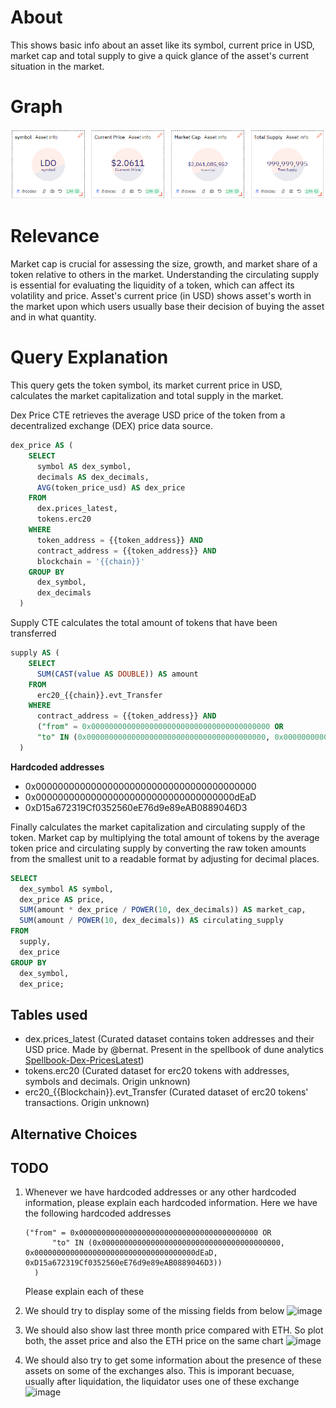 # About

This shows basic info about an asset like its symbol, current price in USD, market cap and total supply to give a quick glance of the asset's current situation in the market.

# Graph

![assetInfo](asset-info.png)

# Relevance

Market cap is crucial for assessing the size, growth, and market share of a token relative to others in the market. Understanding the circulating supply is essential for evaluating the liquidity of a token, which can affect its volatility and price. Asset's current price (in USD) shows asset's worth in the market upon which users usually base their decision of buying the asset and in what quantity.

# Query Explanation

This query gets the token symbol, its market current price in USD, calculates the market capitalization and total supply in the market.

Dex Price CTE retrieves the average USD price of the token from a decentralized exchange (DEX) price data source.

```sql
dex_price AS (
    SELECT
      symbol AS dex_symbol,
      decimals AS dex_decimals,
      AVG(token_price_usd) AS dex_price
    FROM
      dex.prices_latest,
      tokens.erc20
    WHERE
      token_address = {{token_address}} AND
      contract_address = {{token_address}} AND
      blockchain = '{{chain}}'
    GROUP BY
      dex_symbol,
      dex_decimals
  )
```

Supply CTE calculates the total amount of tokens that have been transferred

```sql
supply AS (
    SELECT
      SUM(CAST(value AS DOUBLE)) AS amount
    FROM
      erc20_{{chain}}.evt_Transfer
    WHERE
      contract_address = {{token_address}} AND
      ("from" = 0x0000000000000000000000000000000000000000 OR
      "to" IN (0x0000000000000000000000000000000000000000, 0x000000000000000000000000000000000000dEaD, 0xD15a672319Cf0352560eE76d9e89eAB0889046D3))
  )
```

**Hardcoded addresses**
* 0x0000000000000000000000000000000000000000
* 0x000000000000000000000000000000000000dEaD
* 0xD15a672319Cf0352560eE76d9e89eAB0889046D3

Finally calculates the market capitalization and circulating supply of the token. Market cap by multiplying the total amount of tokens by the average token price and circulating supply by converting the raw token amounts from the smallest unit to a readable format by adjusting for decimal places.

```sql
SELECT
  dex_symbol AS symbol,
  dex_price AS price,
  SUM(amount * dex_price / POWER(10, dex_decimals)) AS market_cap,
  SUM(amount / POWER(10, dex_decimals)) AS circulating_supply
FROM
  supply,
  dex_price
GROUP BY
  dex_symbol,
  dex_price;
```

## Tables used

- dex.prices_latest (Curated dataset contains token addresses and their USD price. Made by @bernat. Present in the spellbook of dune analytics [Spellbook-Dex-PricesLatest](https://github.com/duneanalytics/spellbook/blob/main/models/dex/dex_prices_latest.sql))
- tokens.erc20 (Curated dataset for erc20 tokens with addresses, symbols and decimals. Origin unknown)
- erc20\_{{Blockchain}}.evt_Transfer (Curated dataset of erc20 tokens' transactions. Origin unknown)

## Alternative Choices



## TODO
1. Whenever we have hardcoded addresses or any other hardcoded information, please explain each hardcoded information. Here we have the following hardcoded addresses
    ```
    ("from" = 0x0000000000000000000000000000000000000000 OR
          "to" IN (0x0000000000000000000000000000000000000000, 0x000000000000000000000000000000000000dEaD, 0xD15a672319Cf0352560eE76d9e89eAB0889046D3))
      )
    ```
    Please explain each of these



2. We should try to display some of the missing fields from below
    ![image](https://github.com/RobinNagpal/dune-analytics/assets/745748/16eb1f92-8fce-46a5-b351-7dda74b4421a)


3. We should also show last three month price compared with ETH. So plot both, the asset price and also the ETH price on the same chart
    ![image](https://github.com/RobinNagpal/dune-analytics/assets/745748/7d0a8b19-c020-4950-87a9-5100adf7e45d)

4. We should also try to get some information about the presence of these assets on some of the exchanges also. This is imporant becuase, usually after liquidation, the liquidator uses one of these exchange
    ![image](https://github.com/RobinNagpal/dune-analytics/assets/745748/7941a1e6-657c-4877-8386-0461e88fc545)

